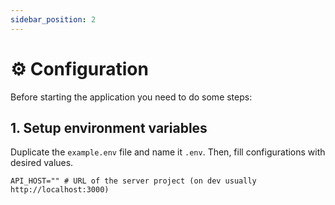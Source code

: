 ```yaml
---
sidebar_position: 2
---
```


# ⚙️ Configuration

Before starting the application you need to do some steps:

## 1. Setup environment variables

Duplicate the `example.env` file and name it `.env`. Then, fill configurations with desired values.

```env
API_HOST="" # URL of the server project (on dev usually http://localhost:3000)
```
